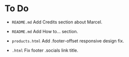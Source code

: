 # To Do

- `README.md` Add Credits section about Marcel.

- `README.md` Add How to... section.

- `products.html` Add .footer-offset responsive design fix.

- `.html` Fix footer .socials link title.